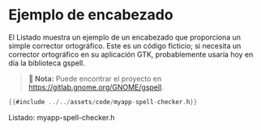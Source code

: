 # Ejemplo de encabezado

El <span class="oop-semi-spell-checker-h">Listado</span> muestra un ejemplo de un encabezado que proporciona un simple corrector ortográfico. Este es un código ficticio; si necesita un corrector ortográfico en su aplicación GTK, probablemente usaría hoy en día la biblioteca gspell.

> **📌 Nota:** Puede encontrar el proyecto en <https://gitlab.gnome.org/GNOME/gspell>.

<a id="oop-semi-spell-checker-h"></a>

```c
{{#include ../../assets/code/myapp-spell-checker.h}}
```

<div class="caption">

<p><span class="oop-semi-spell-checker-h">Listado</span>: myapp-spell-checker.h</p>

</div>

<!-- Habilitacion del enumeramiento de referencias -->

<div class="oop-semi-refs"></div>